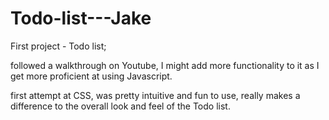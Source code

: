 # Todo-list---Jake
First project - Todo list; 

followed a walkthrough on Youtube, I might add more functionality to it as I get more proficient at using Javascript.

first attempt at CSS, was pretty intuitive and fun to use, really makes a difference to the overall look and feel of the Todo list.

